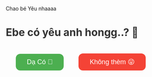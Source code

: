 Chao bé Yêu nhaaaa
<!DOCTYPE html>
<html lang="vi">
<head>
  <meta charset="UTF-8" />
  <meta name="viewport" content="width=device-width, initial-scale=1.0" />
  <title>Ebe có yêu anh hongg..?</title>
  <style>
    * {
      box-sizing: border-box;
    }

    body {
      font-family: "Segoe UI", sans-serif;
      background: linear-gradient(135deg, #ffd6e7, #d6f0ff);
      height: 100vh;
      margin: 0;
      overflow: hidden;
      display: flex;
      flex-direction: column;
      align-items: center;
      justify-content: center;
      text-align: center;
      touch-action: none; /* Ngăn zoom/kéo trang khi chạm */
    }

    h2 {
      font-size: 6vw;
      color: #333;
      margin-bottom: 30px;
    }

    .buttons {
      display: flex;
      justify-content: center;
      align-items: center;
      gap: 40px; /* khoảng cách giữa 2 nút */
      margin-top: 40px;
      position: relative;
    }

    button {
      padding: 12px 30px;
      font-size: 5vw;
      border: none;
      border-radius: 12px;
      cursor: pointer;
      transition: 0.2s;
      user-select: none;
      position: relative;
    }

    #yesBtn {
      background-color: #4caf50;
      color: white;
    }

    #noBtn {
      background-color: #f44336;
      color: white;
      z-index: 10;
    }

    .heart-loader,
    .result-container {
      display: none;
      font-size: 6vw;
      color: #ff0077;
      margin-top: 30px;
      animation: fadeIn 1s ease-in-out;
    }

    @keyframes fadeIn {
      from { opacity: 0; }
      to { opacity: 1; }
    }

    @media (min-width: 768px) {
      h2 {
        font-size: 28px;
      }
      button {
        font-size: 18px;
      }
      .heart-loader,
      .result-container {
        font-size: 24px;
      }
    }
  </style>
</head>
<body>
  <h2>Ebe có yêu anh hongg..? 💖</h2>

  <div class="buttons">
    <button id="yesBtn">Dạ Có 🥰</button>
    <button id="noBtn">Không thèm 😜</button>
  </div>

  <div class="heart-loader">Cám ơn bé nhaaa 💞</div>
  <div class="result-container">Anh cũng yêu béeee 😍💘</div>

  <script>
    const noBtn = document.getElementById("noBtn");
    const yesBtn = document.getElementById("yesBtn");
    const heartLoader = document.querySelector(".heart-loader");
    const resultContainer = document.querySelector(".result-container");

    function moveNoBtn() {
      const maxX = window.innerWidth - noBtn.offsetWidth - 20;
      const maxY = window.innerHeight - noBtn.offsetHeight - 20;
      const newX = Math.random() * maxX;
      const newY = Math.random() * maxY;
      noBtn.style.position = "absolute";
      noBtn.style.left = `${newX}px`;
      noBtn.style.top = `${newY}px`;
    }

    // Khi rê hoặc chạm vào nút "Không" → chạy trốn
    noBtn.addEventListener("mouseover", moveNoBtn);
    noBtn.addEventListener("touchstart", (e) => {
      e.preventDefault();
      moveNoBtn();
    });
    noBtn.addEventListener("click", (e) => {
      e.preventDefault();
      moveNoBtn();
    });

    // Khi bấm "Có"
    yesBtn.addEventListener("click", () => {
      heartLoader.style.display = "block";
      setTimeout(() => {
        heartLoader.style.display = "none";
        resultContainer.style.display = "block";
      }, 2000);
    });
  </script>
</body>
</html>
